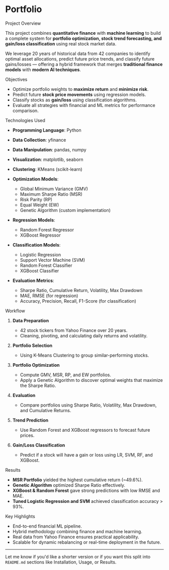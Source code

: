 # Portfolio
Project Overview

This project combines **quantitative finance** with **machine learning** to build a complete system for **portfolio optimization, stock trend forecasting, and gain/loss classification** using real stock market data.

We leverage 20 years of historical data from 42 companies to identify optimal asset allocations, predict future price trends, and classify future gains/losses — offering a hybrid framework that merges **traditional finance models** with **modern AI techniques**.

Objectives

* Optimize portfolio weights to **maximize return** and **minimize risk**.
* Predict future **stock price movements** using regression models.
* Classify stocks as **gain/loss** using classification algorithms.
* Evaluate all strategies with financial and ML metrics for performance comparison.

Technologies Used

* **Programming Language**: Python
* **Data Collection**: yfinance
* **Data Manipulation**: pandas, numpy
* **Visualization**: matplotlib, seaborn
* **Clustering**: KMeans (scikit-learn)
* **Optimization Models**:

  * Global Minimum Variance (GMV)
  * Maximum Sharpe Ratio (MSR)
  * Risk Parity (RP)
  * Equal Weight (EW)
  * Genetic Algorithm (custom implementation)
* **Regression Models**:

  * Random Forest Regressor
  * XGBoost Regressor
* **Classification Models**:

  * Logistic Regression
  * Support Vector Machine (SVM)
  * Random Forest Classifier
  * XGBoost Classifier
* **Evaluation Metrics**:

  * Sharpe Ratio, Cumulative Return, Volatility, Max Drawdown
  * MAE, RMSE (for regression)
  * Accuracy, Precision, Recall, F1-Score (for classification)

Workflow

1. **Data Preparation**

   * 42 stock tickers from Yahoo Finance over 20 years.
   * Cleaning, pivoting, and calculating daily returns and volatility.

2. **Portfolio Selection**

   * Using K-Means Clustering to group similar-performing stocks.

3. **Portfolio Optimization**

   * Compute GMV, MSR, RP, and EW portfolios.
   * Apply a Genetic Algorithm to discover optimal weights that maximize the Sharpe Ratio.

4. **Evaluation**

   * Compare portfolios using Sharpe Ratio, Volatility, Max Drawdown, and Cumulative Returns.

5. **Trend Prediction**

   * Use Random Forest and XGBoost regressors to forecast future prices.

6. **Gain/Loss Classification**

   * Predict if a stock will have a gain or loss using LR, SVM, RF, and XGBoost.

Results

* **MSR Portfolio** yielded the highest cumulative return (\~49.6%).
* **Genetic Algorithm** optimized Sharpe Ratio effectively.
* **XGBoost & Random Forest** gave strong predictions with low RMSE and MAE.
* **Tuned Logistic Regression and SVM** achieved classification accuracy > 93%.

Key Highlights

* End-to-end financial ML pipeline.
* Hybrid methodology combining finance and machine learning.
* Real data from Yahoo Finance ensures practical applicability.
* Scalable for dynamic rebalancing or real-time deployment in the future.

---

Let me know if you'd like a shorter version or if you want this split into `README.md` sections like Installation, Usage, or Results.
